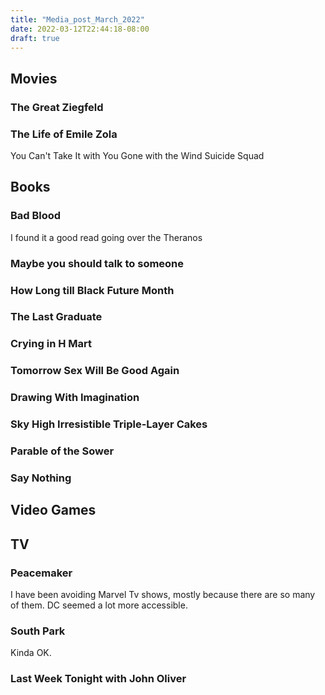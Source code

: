 ```yaml
---
title: "Media_post_March_2022"
date: 2022-03-12T22:44:18-08:00
draft: true
---
```


## Movies

### The Great Ziegfeld

### The Life of Emile Zola
You Can't Take It with You
Gone with the Wind
Suicide Squad

## Books

### Bad Blood

I found it a good read going over the Theranos

### Maybe you should talk to someone

### How Long till Black Future Month

### The Last Graduate

### Crying in H Mart

### Tomorrow Sex Will Be Good Again

### Drawing With Imagination

### Sky High Irresistible Triple-Layer Cakes

### Parable of the Sower

### Say Nothing

## Video Games


## TV

### Peacemaker

I have been avoiding Marvel Tv shows, mostly because there are so many of them. DC seemed a lot more accessible. 

### South Park

Kinda OK.

### Last Week Tonight with John Oliver